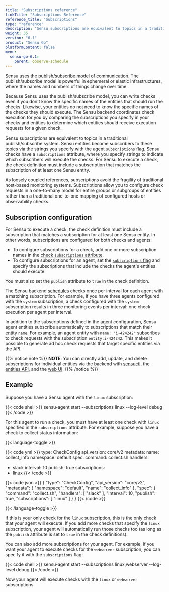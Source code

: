 ```yaml
---
title: "Subscriptions reference"
linkTitle: "Subscriptions Reference"
reference_title: "Subscriptions"
type: "reference"
description: "Sensu subscriptions are equivalent to topics in a traditional publish/subscribe system. With Sensu subscriptions, you can configure check requests in a one-to-many model for an entire group or subgroup of systems rather than a traditional one-to-one mapping of configured hosts or observability checks. Read this reference doc to learn how to configure subscriptions in Sensu."
weight: 35
version: "6.1"
product: "Sensu Go"
platformContent: false
menu:
  sensu-go-6.1:
    parent: observe-schedule
---
```


Sensu uses the [publish/subscribe model of communication][1].
The publish/subscribe model is powerful in ephemeral or elastic infrastructures, where the names and numbers of things change over time.

Because Sensu uses the publish/subscribe model, you can write checks even if you don't know the specific names of the entities that should run the checks.
Likewise, your entities do not need to know the specific names of the checks they should execute.
The Sensu backend coordinates check execution for you by comparing the subscriptions you specify in your checks and entities to determine which entities should receive execution requests for a given check.

Sensu subscriptions are equivalent to topics in a traditional publish/subscribe system.
Sensu entities become subscribers to these topics via the strings you specify with the agent `subscriptions` flag.
Sensu checks have a `subscriptions` attribute, where you specify strings to indicate which subscribers will execute the checks.
For Sensu to execute a check, the check definition must include a subscription that matches the subscription of at least one Sensu entity.

As loosely coupled references, subscriptions avoid the fragility of traditional host-based monitoring systems.
Subscriptions allow you to configure check requests in a one-to-many model for entire groups or subgroups of entities rather than a traditional one-to-one mapping of configured hosts or observability checks.

## Subscription configuration

For Sensu to execute a check, the check definition must include a subscription that matches a subscription for at least one Sensu entity.
In other words, subscriptions are configured for both checks and agents:

- To configure subscriptions for a check, add one or more subscription names in the [check `subscriptions` attribute][15].
- To configure subscriptions for an agent, set the [`subscriptions` flag][2] and specify the subscriptions that include the checks the agent's entities should execute.

You must also set the `publish` attribute to `true` in the check definition.

The Sensu backend [schedules][13] checks once per interval for each agent with a matching subscription.
For example, if you have three agents configured with the `system` subscription, a check configured with the `system` subscription results in three monitoring events per interval: one check execution per agent per interval.

In addition to the subscriptions defined in the agent configuration, Sensu agent entities subscribe automatically to subscriptions that match their [entity `name`][10].
For example, an agent entity with `name: "i-424242"` subscribes to check requests with the subscription `entity:i-424242`.
This makes it possible to generate ad hoc check requests that target specific entities via the API.

{{% notice note %}}
**NOTE**: You can directly add, update, and delete subscriptions for individual entities via the backend with [sensuctl](../../../sensuctl/create-manage-resources/#update-resources), the [entities API](../../../api/entities/), and the [web UI](../../../web-ui/view-manage-resources/#manage-entities).
{{% /notice %}}

## Example

Suppose you have a Sensu agent with the `linux` subscription:

{{< code shell >}}
sensu-agent start --subscriptions linux --log-level debug
{{< /code >}}

For this agent to run a check, you must have at least one check with `linux` specified in the `subscriptions` attribute.
For example, suppose you have a check to collect status information:

{{< language-toggle >}}

{{< code yml >}}
type: CheckConfig
api_version: core/v2
metadata:
  name: collect_info
  namespace: default
spec:
  command: collect.sh
  handlers:
  - slack
  interval: 10
  publish: true
  subscriptions:
  - linux
{{< /code >}}

{{< code json >}}
{
  "type": "CheckConfig",
  "api_version": "core/v2",
  "metadata": {
    "namespace": "default",
    "name": "collect_info"
  },
  "spec": {
    "command": "collect.sh",
    "handlers": [
      "slack"
    ],
    "interval": 10,
    "publish": true,
    "subscriptions": [
      "linux"
    ]
  }
}
{{< /code >}}

{{< /language-toggle >}}

If this is your only check for the `linux` subscription, this is the only check that your agent will execute.
If you add more checks that specify the `linux` subscription, your agent will automatically run those checks too (as long as the `publish` attribute is set to `true` in the check definitions).

You can also add more subscriptions for your agent.
For example, if you want your agent to execute checks for the `webserver` subscription, you can specify it with the `subscriptions` flag:

{{< code shell >}}
sensu-agent start --subscriptions linux,webserver --log-level debug
{{< /code >}}

Now your agent will execute checks with the `linux` or `webserver` subscriptions.


[1]: https://en.wikipedia.org/wiki/Publish%E2%80%93subscribe_pattern
[2]: ../agent/#subscriptions-flag
[3]: ../checks/
[4]: ../backend/
[5]: ../tokens/
[6]: ../assets/
[7]: ../agent/#cache-dir
[8]: ../hooks/
[9]: ../events/
[10]: ../agent/#name
[13]: ../checks/#check-scheduling
[14]: ../agent/
[15]: ../checks/#check-subscriptions
